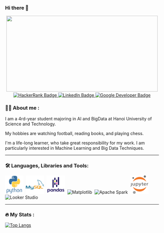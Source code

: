 ### Hi there 👋

<!-- Image -->
<div align="center">
  <img src="https://media.giphy.com/media/dWesBcTLavkZuG35MI/giphy.gif" width="496" height="248"/>
</div>


<!-- Link Social Network -->
<div id="badges" align="center">

  <a href="https://www.hackerrank.com/mcrc1894/">
    <img src="https://img.shields.io/badge/Hackerrank-gray?style=for-the-badge&logo=HackerRank&logoColor=white" alt="HackerRank Badge">
  </a>
  <a href="https://www.linkedin.com/in/lehuynhduc16/">
    <img src="https://img.shields.io/badge/LinkedIn-blue?style=for-the-badge&logo=linkedin&logoColor=white" alt="LinkedIn Badge">
  </a>
  <a href="https://developers.google.com/profile/u/lehuynhduc16/">
    <img src="https://img.shields.io/badge/Google%20Developers-white?style=for-the-badge&logo=google_developers&logoColor=black" alt="Google Developer Badge">
  </a>
  
</div>

### :scientist: About me :

I am a 4rd-year student majoring in AI and BigData at Hanoi University of Science and Technology.

My hobbies are watching football, reading books, and playing chess.

I'm a life-long learner, who take great responsibility for my work. I am particularly interested in Machine Learning and Big Data Techniques.



---

### :hammer_and_wrench: Languages, Libraries and Tools:
<div>
  <img src="https://github.com/devicons/devicon/blob/master/icons/python/python-original-wordmark.svg" title="Python" alt="Python" width="60" height="60"/>&nbsp;
  <img src="https://github.com/devicons/devicon/blob/master/icons/mysql/mysql-original-wordmark.svg" title="MySQL"  alt="MySQL" width="60" height="60"/>&nbsp;
  <img src="https://github.com/devicons/devicon/blob/master/icons/pandas/pandas-original-wordmark.svg" title="Pandas"  alt="Pandas" width="60" height="60"/>&nbsp;
  <img src="https://upload.wikimedia.org/wikipedia/commons/0/01/Created_with_Matplotlib-logo.svg" title="Matplotlib"  alt="Matplotlib" width="60" height="60"/>&nbsp;
  <img src="https://upload.wikimedia.org/wikipedia/commons/f/f3/Apache_Spark_logo.svg" title="Apache Spark"  alt="Apache Spark" width="60" height="60"/>&nbsp;
  <img src="https://github.com/devicons/devicon/blob/master/icons/jupyter/jupyter-original-wordmark.svg" title="Jupyter Notebook"  alt="Jupyter Notebook" width="60" height="60"/>&nbsp;
  <img src="https://www.svgrepo.com/show/354012/looker-icon.svg" title="Looker Studio"  alt="Looker Studio" width="60" height="60"/>&nbsp;
  
</div>

---

### :fire: My Stats :
[![Top Langs](https://github-readme-stats.vercel.app/api/top-langs/?username=lehuynhduc16&layout=compact&theme=vision-friendly-dark)](https://github.com/anuraghazra/github-readme-stats)

